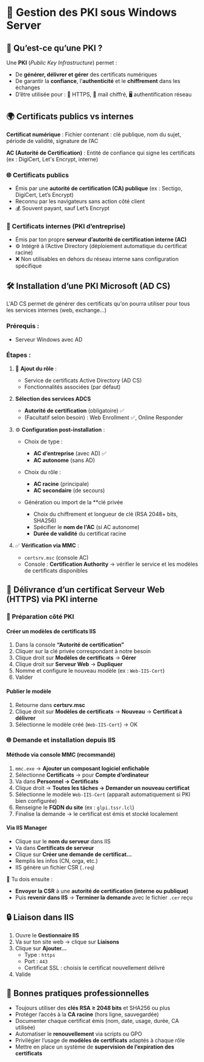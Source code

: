 
# 🔐 Gestion des PKI sous Windows Server

## 🧾 Qu’est-ce qu’une PKI ?

Une **PKI** (_Public Key Infrastructure_) permet :
- De **générer, délivrer et gérer** des certificats numériques
- De garantir la **confiance**, l’**authenticité** et le **chiffrement** dans les échanges
- D’être utilisée pour : 🔐 HTTPS, 📧 mail chiffré, 🖥️ authentification réseau

## 🌍 Certificats publics vs internes

**Certificat numérique** : Fichier contenant : clé publique, nom du sujet, période de validité, signature de l’AC

**AC (Autorité de Certification)** : Entité de confiance qui signe les certificats (ex : DigiCert, Let's Encrypt, interne)

<!-- tabs:start --> 
###  **🌐 Certificats publics**
- Émis par une **autorité de certification (CA) publique** (ex : Sectigo, DigiCert, Let’s Encrypt)
- Reconnu par les navigateurs sans action côté client
- 💰 Souvent payant, sauf Let’s Encrypt
    

###  **🏢 Certificats internes (PKI d’entreprise)**
- Émis par ton propre **serveur d’autorité de certification interne (AC)**
- ⚙️ Intégré à l’Active Directory (déploiement automatique du certificat racine)
- ❌ Non utilisables en dehors du réseau interne sans configuration spécifique
<!-- tabs:end --> 

## 🛠️ Installation d’une PKI Microsoft (AD CS)

L'AD CS permet de générer des certificats qu'on pourra utiliser pour tous les services internes (web, exchange...)
### Prérequis :
- Serveur Windows avec AD
### Étapes :

1. 🎯 **Ajout du rôle** :
    - Service de certificats Active Directory (AD CS)
    - Fonctionnalités associées (par défaut)
    
2.  **Sélection des services ADCS**
	- **Autorité de certification** (obligatoire) ✅
	- (Facultatif selon besoin) : Web Enrollment ✅, Online Responder
		
3. ⚙️ **Configuration post-installation** :
    - Choix de type :
        - **AC d’entreprise** (avec AD) ✅
        - **AC autonome** (sans AD)
            
    - Choix du rôle :
        - **AC racine** (principale)
        - **AC secondaire** (de secours)
            
    - Génération ou import de la **clé privée
	    - Choix du chiffrement et longueur de clé (RSA 2048+ bits, SHA256)
	    - Spécifier le **nom de l'AC** (si AC autonome)
	    - **Durée de validité** du certificat racine

4. ✅ **Vérification via MMC** :
    - `certsrv.msc` (console AC)
	- Console : **Certification Authority** → vérifier le service et les modèles de certificats disponibles

## 📄 Délivrance d’un certificat Serveur Web (HTTPS) via PKI interne

<!-- tabs:start --> 
### **🧩 Préparation côté PKI**
#### Créer un modèles de certificats IIS

1. Dans la console **“Autorité de certification”**
2. Cliquer sur la clé privée correspondant à notre besoin
3. Clique droit sur **Modèles de certificats** → **Gérer**
4. Clique droit sur **Serveur Web** → **Dupliquer**
5. Nomme et configure le nouveau modèle (ex : `Web-IIS-Cert`)
6. Valider
#### Publier le modèle

1. Retourne dans **certsrv.msc**
2. Clique droit sur **Modèles de certificats** → **Nouveau** → **Certificat à délivrer**
3. Sélectionne le modèle créé (`Web-IIS-Cert`) → OK

### **🌐 Demande et installation depuis IIS**

<!-- tabs:start --> 
#### **Méthode via console MMC (recommandé)**

1. `mmc.exe` → **Ajouter un composant logiciel enfichable**
2. Sélectionne **Certificats** → pour **Compte d’ordinateur**
3. Va dans **Personnel → Certificats**
4. Clique droit → **Toutes les tâches → Demander un nouveau certificat**
5. Sélectionne le modèle `Web-IIS-Cert` (apparaît automatiquement si PKI bien configurée)
6. Renseigne le **FQDN du site** (ex : `glpi.tssr.lcl`)
7. Finalise la demande → le certificat est émis et stocké localement

#### **Via IIS Manager**

- Clique sur le **nom du serveur** dans IIS
- Va dans **Certificats de serveur**
- Clique sur **Créer une demande de certificat…**
- Remplis les infos (CN, orga, etc.)
- IIS génère un fichier CSR (``.req``)

🎯 Tu dois ensuite :
- **Envoyer la CSR** à une **autorité de certification (interne ou publique)**
- Puis **revenir dans IIS** → **Terminer la demande** avec le fichier `.cer` reçu
<!-- tabs:end --> 

## **🔒 Liaison dans IIS**

1. Ouvre le **Gestionnaire IIS**
2. Va sur ton site web → clique sur **Liaisons**
3. Clique sur **Ajouter...**
    - Type : `https`
    - Port : `443`
    - Certificat SSL : choisis le certificat nouvellement délivré
4. Valide

<!-- tabs:end --> 

## 📌 Bonnes pratiques professionnelles

- Toujours utiliser des **clés RSA ≥ 2048 bits** et SHA256 ou plus
- Protéger l’accès à la **CA racine** (hors ligne, sauvegardée)
- Documenter chaque certificat émis (nom, date, usage, durée, CA utilisée)
- Automatiser le **renouvellement** via scripts ou GPO
- Privilégier l’usage de **modèles de certificats** adaptés à chaque rôle
- Mettre en place un système de **supervision de l’expiration des certificats**